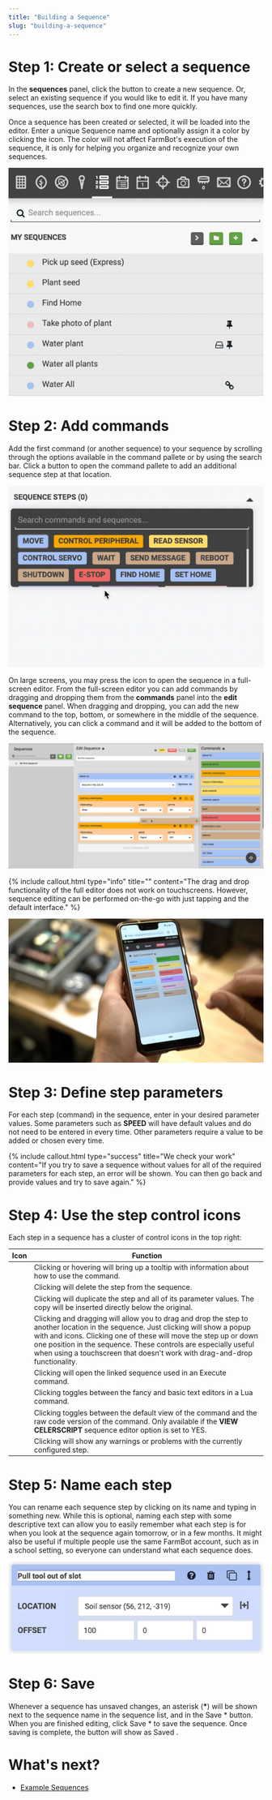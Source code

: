 ```yaml
---
title: "Building a Sequence"
slug: "building-a-sequence"
---
```


# Step 1: Create or select a sequence

In the **sequences** panel, click the <span class="fb-button fb-green"><i class='fa fa-plus'></i></span> button to create a new sequence. Or, select an existing sequence if you would like to edit it. If you have many sequences, use the search box to find one more quickly.

Once a sequence has been created or selected, it will be loaded into the editor. Enter a unique <span class="fb-input">Sequence name</span> and optionally assign it a color by clicking the <i class='fa fa-paint-brush'></i> icon. The color will not affect FarmBot's execution of the sequence, it is only for helping you organize and recognize your own sequences.

![new sequence](_images/new_sequence.gif)

# Step 2: Add commands

Add the first command (or another sequence) to your sequence by scrolling through the options available in the command pallete or by using the search bar. Click a <span class="fb-add-command-button"><i class='fa fa-plus'></i></span> button to open the command pallete to add an additional sequence step at that location.

![add command](_images/add_command.gif)

On large screens, you may press the <i class='fa fa-expand'></i> icon to open the sequence in a full-screen editor. From the full-screen editor you can add commands by dragging and dropping them from the **commands** panel into the **edit sequence** panel. When dragging and dropping, you can add the new command to the top, bottom, or somewhere in the middle of the sequence. Alternatively, you can click a command and it will be added to the bottom of the sequence.

![dragging wait command into sequence](_images/dragging_wait_command_into_sequence.png)

{%
include callout.html
type="info"
title=""
content="The drag and drop functionality of the full editor does not work on touchscreens. However, sequence editing can be performed on-the-go with just tapping and the default interface."
%}

![phone with add command panel open](_images/phone_with_add_command_panel_open.jpeg)

# Step 3: Define step parameters

For each step (command) in the sequence, enter in your desired parameter values. Some parameters such as **SPEED** will have default values and do not need to be entered in every time. Other parameters require a value to be added or chosen every time.

{%
include callout.html
type="success"
title="We check your work"
content="If you try to save a sequence without values for all of the required parameters for each step, an error will be shown. You can then go back and provide values and try to save again."
%}

# Step 4: Use the step control icons

Each step in a sequence has a cluster of control icons in the top right:

|Icon|Function|
|----|--------|
|<i class='fa fa-question-circle'></i>|Clicking or hovering will bring up a tooltip with information about how to use the command.
|<i class='fa fa-trash'></i>|Clicking will delete the step from the sequence.
|<i class='fa fa-clone'></i>|Clicking will duplicate the step and all of its parameter values. The copy will be inserted directly below the original.
|<i class='fa fa-arrows-v'></i>|Clicking and dragging will allow you to drag and drop the step to another location in the sequence. Just clicking will show a popup with <i class='fa fa-arrow-circle-up'></i> and <i class='fa fa-arrow-circle-down'></i> icons. Clicking one of these will move the step up or down one position in the sequence. These controls are especially useful when using a touchscreen that doesn't work with drag-and-drop functionality.
|<i class='fa fa-external-link'></i>|Clicking will open the linked sequence used in an <span class="fb-step fb-execute">Execute</span> command.
|<i class='fa fa-font'></i>|Clicking toggles between the fancy and basic text editors in a <span class="fb-step fb-lua">Lua</span> command.
|<i class='fa fa-code'></i>|Clicking toggles between the default view of the command and the raw code version of the command. Only available if the **VIEW CELERSCRIPT** sequence editor option is set to <span class="fb-peripheral-on">YES</span>.
|<i class='fa fa-exclamation-triangle'></i>|Clicking will show any warnings or problems with the currently configured step.

# Step 5: Name each step

You can rename each sequence step by clicking on its name and typing in something new. While this is optional, naming each step with some descriptive text can allow you to easily remember what each step is for when you look at the sequence again tomorrow, or in a few months. It might also be useful if multiple people use the same FarmBot account, such as in a school setting, so everyone can understand what each sequence does.

![custom step name](_images/custom_step_name.png)

# Step 6: Save

Whenever a sequence has unsaved changes, an asterisk (**\***) will be shown next to the sequence name in the sequence list, and in the <span class='fb-button fb-green'>Save \*</span> button. When you are finished editing, click <span class="fb-button fb-green">Save \*</span> to save the sequence. Once saving is complete, the button will show as <span class="fb-button fb-gray">Saved <i class='fa fa-check'></i></span>.

# What's next?

 * [Example Sequences](example-sequences.md)
